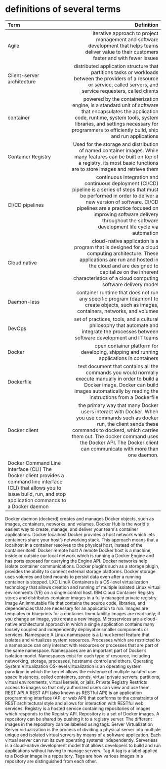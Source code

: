 # definitions of several terms

| Term | Definition |
| :------- | -------------:|
 | Agile | iterative approach to project management and software development that helps teams deliver value to their customers faster and with fewer issues|
| Client-server architecture | distributed application structure that partitions tasks or workloads between the providers of a resource or service, called servers, and service requesters, called clients |
| container | powered by the containerization engine, is a standard unit of software that encapsulates the application code, runtime, system tools, system libraries, and settings necessary for programmers to efficiently build, ship and run applications |
| Container Registry | Used for the storage and distribution of named container images. While many features can be built on top of a registry, its most basic functions are to store images and retrieve them |
| CI/CD pipelines | continuous integration and continuous deployment (CI/CD) pipeline is a series of steps that must be performed in order to deliver a new version of software. CI/CD pipelines are a practice focused on improving software delivery throughout the software development life cycle via automation |
| Cloud native | cloud-native application is a program that is designed for a cloud computing architecture. These applications are run and hosted in the cloud and are designed to capitalize on the inherent characteristics of a cloud computing software delivery model |
| Daemon-less | container runtime that does not run any specific program (daemon) to create objects, such as images, containers, networks, and volumes |
| DevOps | set of practices, tools, and a cultural philosophy that automate and integrate the processes between software development and IT teams |
| Docker | open container platform for developing, shipping and running applications in containers |
| Dockerfile | text document that contains all the commands you would normally execute manually in order to build a Docker image. Docker can build images automatically by reading the instructions from a Dockerfile |
| Docker client | the primary way that many Docker users interact with Docker. When you use commands such as docker run, the client sends these commands to dockerd, which carries them out. The docker command uses the Docker API. The Docker client can communicate with more than one daemon.
Docker Command Line Interface (CLI) The Docker client provides a command line interface (CLI) that allows you to issue build, run, and stop application commands to a Docker daemon |
Docker daemon (dockerd)	creates and manages Docker objects, such as images, containers, networks, and volumes.
Docker Hub	is the world's easiest way to create, manage, and deliver your team's container applications.
Docker localhost	Docker provides a host network which lets containers share your host’s networking stack. This approach means that a localhost in a container resolves to the physical host, instead of the container itself.
Docker remote host	A remote Docker host is a machine, inside or outside our local network which is running a Docker Engine and has ports exposed for querying the Engine API.
Docker networks	help isolate container communications.
Docker plugins	such as a storage plugin, provides the ability to connect external storage platforms.
Docker storage	uses volumes and bind mounts to persist data even after a running container is stopped.
LXC	LinuX Containers is a OS-level virtualization technology that allows creation and running of multiple isolated Linux virtual environments (VE) on a single control host.
IBM Cloud Container Registry	stores and distributes container images in a fully managed private registry.
Image	An immutable file that contains the source code, libraries, and dependencies that are necessary for an application to run. Images are templates or blueprints for a container.
Immutability	Images are read-only; if you change an image, you create a new image.
Microservices	are a cloud-native architectural approach in which a single application contains many loosely coupled and independently deployable smaller components or services.
Namespace	A Linux namespace is a Linux kernel feature that isolates and virtualizes system resources. Processes which are restricted to a namespace can only interact with resources or processes that are part of the same namespace. Namespaces are an important part of Docker’s isolation model. Namespaces exist for each type of resource, including networking, storage, processes, hostname control and others.
Operating System Virtualization	OS-level virtualization is an operating system paradigm in which the kernel allows the existence of multiple isolated user space instances, called containers, zones, virtual private servers, partitions, virtual environments, virtual kernels, or jails.
Private Registry	Restricts access to images so that only authorized users can view and use them.
REST API	A REST API (also known as RESTful API) is an application programming interface (API or web API) that conforms to the constraints of REST architectural style and allows for interaction with RESTful web services.
Registry	is a hosted service containing repositories of images which responds to the Registry API.
Repository	is a set of Docker images. A repository can be shared by pushing it to a registry server. The different images in the repository can be labelled using tags.
Server Virtualization	Server virtualization is the process of dividing a physical server into multiple unique and isolated virtual servers by means of a software application. Each virtual server can run its own operating systems independently.
Serverless	is a cloud-native development model that allows developers to build and run applications without having to manage servers.
Tag	A tag is a label applied to a Docker image in a repository. Tags are how various images in a repository are distinguished from each other.
